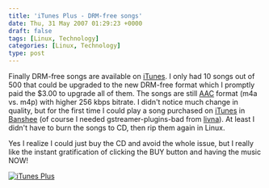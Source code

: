 ```yaml
---
title: 'iTunes Plus - DRM-free songs'
date: Thu, 31 May 2007 01:29:23 +0000
draft: false
tags: [Linux, Technology]
categories: [Linux, Technology]
type: post
---
```


Finally DRM-free songs are available on [iTunes](http://www.apple.com/itunes/). I only had 10 songs out of 500 that could be upgraded to the new DRM-free format which I promptly paid the $3.00 to upgrade all of them. The songs are still [AAC](http://en.wikipedia.org/wiki/Advanced_Audio_Coding) format (m4a vs. m4p) with higher 256 kbps bitrate. I didn't notice much change in quality, but for the first time I could play a song purchased on [iTunes](http://www.apple.com/itunes/) in [Banshee](http://banshee-project.org/Main_Page) (of course I needed gstreamer-plugins-bad from [livna](http://rpm.livna.org)). At least I didn't have to burn the songs to CD, then rip them again in Linux.

Yes I realize I could just buy the CD and avoid the whole issue, but I really like the instant gratification of clicking the BUY button and having the music NOW!

[![iTunes Plus](http://zeusville.files.wordpress.com/2007/05/itunesplus_blog.png)](http://zeusville.files.wordpress.com/2007/05/itunesplus_blog.png "iTunes Plus")